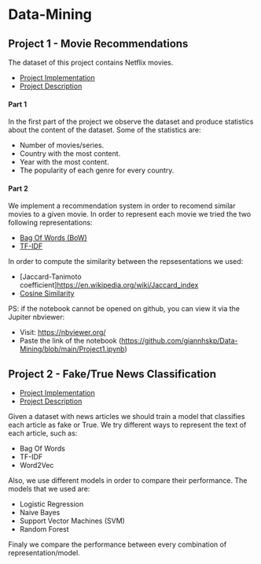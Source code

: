 # Data-Mining

## Project 1 - Movie Recommendations
The dataset of this project contains Netflix movies.
 - [Project Implementation](https://github.com/giannhskp/Data-Mining/blob/main/Project1.ipynb)
 - [Project Description](https://github.com/giannhskp/Data-Mining/blob/main/1st-Assignment-2021.pdf)

#### Part 1
In the first part of the project we observe the dataset and produce statistics about the content of the dataset.
Some of the statistics are:
  - Number of movies/series.
  - Country with the most content.
  - Year with the most content.
  - The popularity of each genre for every country.

#### Part 2
We implement a recommendation system in order to recomend similar movies to a given movie.
In order to represent each movie we tried the two following representations:
  - [Bag Of Words (BoW)](https://en.wikipedia.org/wiki/Bag-of-words_model)
  - [TF-IDF](https://en.wikipedia.org/wiki/Tf%E2%80%93idf)

In order to compute the similarity between the repsesentations we used:
  - [Jaccard-Tanimoto coefficient]https://en.wikipedia.org/wiki/Jaccard_index
  - [Cosine Similarity](https://en.wikipedia.org/wiki/Cosine_similarity)

PS: if the notebook cannot be opened on github, you can view it via the Jupiter nbviewer:
  - Visit: https://nbviewer.org/
  - Paste the link of the notebook (https://github.com/giannhskp/Data-Mining/blob/main/Project1.ipynb)

## Project 2 - Fake/True News Classification

 - [Project Implementation](https://github.com/giannhskp/Data-Mining/blob/main/Project2.ipynb)
 - [Project Description](https://github.com/giannhskp/Data-Mining/blob/main/2nd-Assignment-2021.pdf)


Given a dataset with news articles we should train a model that classifies each article as fake or True.
We try different ways to represent the text of each article, such as:
  - Bag Of Words 
  - TF-IDF
  - Word2Vec

Also, we use different models in order to compare their performance.
The models that we used are:
  - Logistic Regression
  - Naive Bayes
  - Support Vector Machines (SVM)
  - Random Forest

Finaly we compare the performance between every combination of representation/model.

